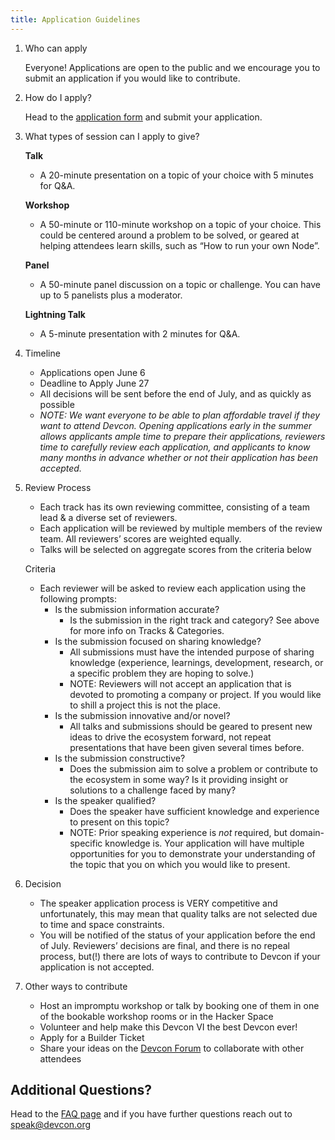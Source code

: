 ```yaml
---
title: Application Guidelines
---
```


1. Who can apply

   Everyone! Applications are open to the public and we encourage you to submit an application if you would like to contribute.

1. How do I apply?

   Head to the [application form](https://speak.devcon.org/devcon-vi-2022/cfp) and submit your application.

1. What types of session can I apply to give?

   **Talk**

   - A 20-minute presentation on a topic of your choice with 5 minutes for Q&A.

   **Workshop**

   - A 50-minute or 110-minute workshop on a topic of your choice. This could be centered around a problem to be solved, or geared at helping attendees learn skills, such as “How to run your own Node”.

   **Panel**

   - A 50-minute panel discussion on a topic or challenge. You can have up to 5 panelists plus a moderator.

   **Lightning Talk**

   - A 5-minute presentation with 2 minutes for Q&A.

1. Timeline

   - Applications open June 6
   - Deadline to Apply June 27
   - All decisions will be sent before the end of July, and as quickly as possible
   - _NOTE: We want everyone to be able to plan affordable travel if they want to attend Devcon. Opening applications early in the summer allows applicants ample time to prepare their applications, reviewers time to carefully review each application, and applicants to know many months in advance whether or not their application has been accepted._

1. Review Process

   - Each track has its own reviewing committee, consisting of a team lead & a diverse set of reviewers.
   - Each application will be reviewed by multiple members of the review team. All reviewers’ scores are weighted equally.
   - Talks will be selected on aggregate scores from the criteria below

   Criteria

   - Each reviewer will be asked to review each application using the following prompts:
     - Is the submission information accurate?
       - Is the submission in the right track and category? See above for more info on Tracks & Categories.
     - Is the submission focused on sharing knowledge?
       - All submissions must have the intended purpose of sharing knowledge (experience, learnings, development, research, or a specific problem they are hoping to solve.)
       - NOTE: Reviewers will not accept an application that is devoted to promoting a company or project. If you would like to shill a project this is not the place.
     - Is the submission innovative and/or novel?
       - All talks and submissions should be geared to present new ideas to drive the ecosystem forward, not repeat presentations that have been given several times before.
     - Is the submission constructive?
       - Does the submission aim to solve a problem or contribute to the ecosystem in some way? Is it providing insight or solutions to a challenge faced by many?
     - Is the speaker qualified?
       - Does the speaker have sufficient knowledge and experience to present on this topic?
       - NOTE: Prior speaking experience is _not_ required, but domain-specific knowledge is. Your application will have multiple opportunities for you to demonstrate your understanding of the topic that you on which you would like to present.

1. Decision

   - The speaker application process is VERY competitive and unfortunately, this may mean that quality talks are not selected due to time and space constraints.
   - You will be notified of the status of your application before the end of July. Reviewers’ decisions are final, and there is no repeal process, but(!) there are lots of ways to contribute to Devcon if your application is not accepted.

1. Other ways to contribute
   - Host an impromptu workshop or talk by booking one of them in one of the bookable workshop rooms or in the Hacker Space
   - Volunteer and help make this Devcon VI the best Devcon ever!
   - Apply for a Builder Ticket
   - Share your ideas on the [Devcon Forum](https://forum.devcon.org/) to collaborate with other attendees

## Additional Questions?

Head to the [FAQ page](/faq#programming) and if you have further questions reach out to [speak@devcon.org](mailto:speak@devcon.org)
